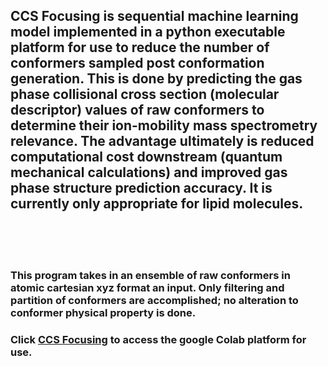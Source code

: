 ## CCS Focusing is sequential machine learning model implemented in a python executable platform for use to reduce the number of conformers sampled post conformation generation. This is done by predicting the gas phase collisional cross section (molecular descriptor) values of raw conformers to determine their ion-mobility mass spectrometry relevance. The advantage ultimately is reduced computational cost downstream (quantum mechanical calculations) and improved gas phase structure prediction accuracy. It is currently only appropriate for lipid molecules. 
<br />
<br />
<br />

### This program takes in an ensemble of raw conformers in atomic cartesian xyz format an input. Only filtering and partition of conformers are accomplished; no alteration to conformer physical property is done.
### Click [CCS Focusing](https://colab.research.google.com/drive/1Sr0ydH5AGFRG15xTjFpZHpcZPgy4k1Lp#scrollTo=-DId6ORx7rPy) to access the google Colab platform for use. 

<br />
<br />

<br />
<br />


<br />
<br />

